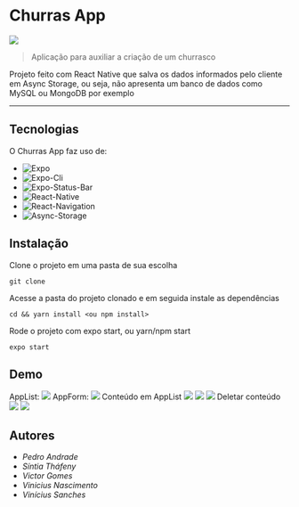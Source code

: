 <p align="center">
<h1>Churras App</h1> 
<img src="https://user-images.githubusercontent.com/82671540/155353481-90ac25b7-c675-4bd4-9dbe-665bf36e9680.png" />
</p>

> Aplicação para auxiliar a criação de um churrasco

Projeto feito com React Native que salva os dados informados pelo cliente em Async Storage, ou seja, não apresenta um banco de dados como MySQL ou MongoDB por exemplo

---

## Tecnologias

O Churras App faz uso de:

* ![Expo][expo]
* ![Expo-Cli][expo-cli]
* ![Expo-Status-Bar][expo-status-bar]
* ![React-Native][react-native]
* ![React-Navigation][react-navigation]
* ![Async-Storage][async-storage]

## Instalação

Clone o projeto em uma pasta de sua escolha
```
git clone
```

Acesse a pasta do projeto clonado e em seguida instale as dependências
```
cd && yarn install <ou npm install>
```

Rode o projeto com expo start, ou yarn/npm start
```
expo start
```

## Demo

AppList:
<img src="./assets/pg_inicial.png"/>
AppForm:
<img src=".assets/pg_form.png"/>
Conteúdo em AppList
<img src=".assets/churrasco-1.png"/>
<img src=".assets/churrasco-2.png"/>
<img src=".assets/churrasco-3.png"/>
Deletar conteúdo
<img src="./assets/churrasco-delete.png"/>
<img src="./assets/pg_inicial.png"/>

## Autores

* *Pedro Andrade*
* *Síntia Tháfeny*
* *Victor Gomes*
* *Vinicius Nascimento*
* *Vinícius Sanches*


<!-- Imagens e Badges -->
[expo]: https://img.shields.io/badge/Expo-44.0.0-blue?style=for-the-badge
[expo-cli]: https://img.shields.io/badge/Expo_CLI-%5E5.1.2-blue?style=for-the-badge
[expo-status-bar]: https://img.shields.io/badge/Expo_Status_Bar-~1.2.0-blue?style=for-the-badge
[react-native]: https://img.shields.io/badge/React_Native-~0.64.3-blue?style=for-the-badge
[react-navigation]: https://img.shields.io/badge/React_Navigation-~6.x-blue?style=for-the-badge
[async-storage]: https://img.shields.io/badge/Async_Storage-~1.15.0-blue?style=for-the-badge

